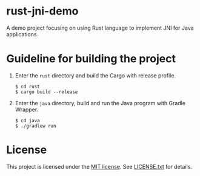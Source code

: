 
# rust-jni-demo

A demo project focusing on using Rust language to implement JNI for Java applications.

# Guideline for building the project

1. Enter the `rust` directory and build the Cargo with release profile.
   ```
   $ cd rust
   $ cargo build --release
   ```

2. Enter the `java` directory, build and run the Java program with Gradle Wrapper.
   ```
   $ cd java
   $ ./gradlew run
   ```

# License

This project is licensed under the [MIT license](https://spdx.org/licenses/MIT.html). See [LICENSE.txt](LICENSE.txt) for details.
